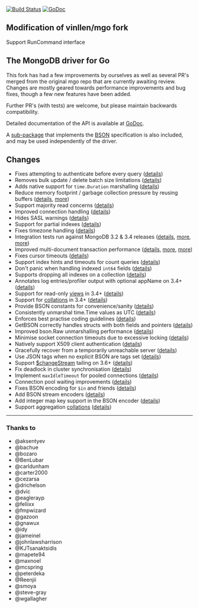 [![Build Status](https://travis-ci.org/vinllen/mgo.svg?branch=master)](https://travis-ci.org/vinllen/mgo) [![GoDoc](https://godoc.org/github.com/CardInfoLink/mgo?status.svg)](https://godoc.org/github.com/CardInfoLink/mgo)

Modification of vinllen/mgo fork
-------------------------
Support RunCommand interface

The MongoDB driver for Go
-------------------------

This fork has had a few improvements by ourselves as well as several PR's merged from the original mgo repo that are currently awaiting review.
Changes are mostly geared towards performance improvements and bug fixes, though a few new features have been added.

Further PR's (with tests) are welcome, but please maintain backwards compatibility.

Detailed documentation of the API is available at
[GoDoc](https://godoc.org/github.com/CardInfoLink/mgo).

A [sub-package](https://godoc.org/github.com/CardInfoLink/mgo/bson) that implements the [BSON](http://bsonspec.org) specification is also included, and may be used independently of the driver.

## Changes
* Fixes attempting to authenticate before every query ([details](https://github.com/go-mgo/mgo/issues/254))
* Removes bulk update / delete batch size limitations ([details](https://github.com/go-mgo/mgo/issues/288))
* Adds native support for `time.Duration` marshalling ([details](https://github.com/go-mgo/mgo/pull/373))
* Reduce memory footprint / garbage collection pressure by reusing buffers ([details](https://github.com/go-mgo/mgo/pull/229), [more](https://github.com/CardInfoLink/mgo/pull/56))
* Support majority read concerns ([details](https://github.com/CardInfoLink/mgo/pull/2))
* Improved connection handling ([details](https://github.com/CardInfoLink/mgo/pull/5))
* Hides SASL warnings ([details](https://github.com/CardInfoLink/mgo/pull/7))
* Support for partial indexes ([details](https://github.com/domodwyer/mgo/commit/5efe8eccb028238d93c222828cae4806aeae9f51))
* Fixes timezone handling ([details](https://github.com/go-mgo/mgo/pull/464))
* Integration tests run against MongoDB 3.2 & 3.4 releases ([details](https://github.com/CardInfoLink/mgo/pull/4), [more](https://github.com/CardInfoLink/mgo/pull/24), [more](https://github.com/CardInfoLink/mgo/pull/35))
* Improved multi-document transaction performance ([details](https://github.com/CardInfoLink/mgo/pull/10), [more](https://github.com/CardInfoLink/mgo/pull/11), [more](https://github.com/CardInfoLink/mgo/pull/16))
* Fixes cursor timeouts ([details](https://jira.mongodb.org/browse/SERVER-24899))
* Support index hints and timeouts for count queries ([details](https://github.com/CardInfoLink/mgo/pull/17))
* Don't panic when handling indexed `int64` fields ([details](https://github.com/go-mgo/mgo/issues/475))
* Supports dropping all indexes on a collection ([details](https://github.com/CardInfoLink/mgo/pull/25))
* Annotates log entries/profiler output with optional appName on 3.4+ ([details](https://github.com/CardInfoLink/mgo/pull/28))
* Support for read-only [views](https://docs.mongodb.com/manual/core/views/) in 3.4+ ([details](https://github.com/CardInfoLink/mgo/pull/33))
* Support for [collations](https://docs.mongodb.com/manual/reference/collation/) in 3.4+ ([details](https://github.com/CardInfoLink/mgo/pull/37))
* Provide BSON constants for convenience/sanity ([details](https://github.com/CardInfoLink/mgo/pull/41))
* Consistently unmarshal time.Time values as UTC ([details](https://github.com/CardInfoLink/mgo/pull/42))
* Enforces best practise coding guidelines ([details](https://github.com/CardInfoLink/mgo/pull/44))
* GetBSON correctly handles structs with both fields and pointers ([details](https://github.com/CardInfoLink/mgo/pull/40))
* Improved bson.Raw unmarshalling performance ([details](https://github.com/CardInfoLink/mgo/pull/49))
* Minimise socket connection timeouts due to excessive locking ([details](https://github.com/CardInfoLink/mgo/pull/52))
* Natively support X509 client authentication ([details](https://github.com/CardInfoLink/mgo/pull/55))
* Gracefully recover from a temporarily unreachable server ([details](https://github.com/CardInfoLink/mgo/pull/69))
* Use JSON tags when no explicit BSON are tags set ([details](https://github.com/CardInfoLink/mgo/pull/91))
* Support [$changeStream](https://docs.mongodb.com/manual/changeStreams/) tailing on 3.6+ ([details](https://github.com/CardInfoLink/mgo/pull/97))
* Fix deadlock in cluster synchronisation ([details](https://github.com/CardInfoLink/mgo/issues/120))
* Implement `maxIdleTimeout` for pooled connections ([details](https://github.com/CardInfoLink/mgo/pull/116))
* Connection pool waiting improvements ([details](https://github.com/CardInfoLink/mgo/pull/115))
* Fixes BSON encoding for `$in` and friends ([details](https://github.com/CardInfoLink/mgo/pull/128))
* Add BSON stream encoders ([details](https://github.com/CardInfoLink/mgo/pull/127))
* Add integer map key support in the BSON encoder ([details](https://github.com/CardInfoLink/mgo/pull/140)) 
* Support aggregation [collations](https://docs.mongodb.com/manual/reference/collation/) ([details](https://github.com/CardInfoLink/mgo/pull/144))

---

### Thanks to
* @aksentyev
* @bachue
* @bozaro
* @BenLubar
* @carldunham
* @carter2000
* @cezarsa
* @drichelson
* @dvic
* @eaglerayp
* @feliixx
* @fmpwizard
* @gazoon
* @gnawux
* @idy
* @jameinel
* @johnlawsharrison
* @KJTsanaktsidis
* @mapete94
* @maxnoel
* @mcspring
* @peterdeka
* @Reenjii
* @smoya
* @steve-gray
* @wgallagher
